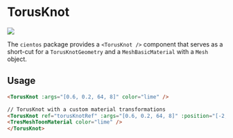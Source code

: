 # TorusKnot

![](/cientos/torus-knot.png)

The `cientos` package provides a `<TorusKnot />` component that serves as a short-cut for a `TorusKnotGeometry` and a `MeshBasicMaterial` with a `Mesh` object.

## Usage

```html
<TorusKnot :args="[0.6, 0.2, 64, 8]" color="lime" />

// TorusKnot with a custom material transformations
<TorusKnot ref="torusKnotRef" :args="[0.6, 0.2, 64, 8]" :position="[-2, 6, 2]">
<TresMeshToonMaterial color="lime" />
</TorusKnot>
```


